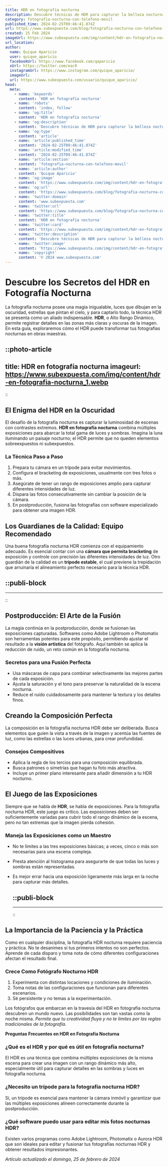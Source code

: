 ```yaml
---
title: HDR en fotografía nocturna
description: Descubre técnicas de HDR para capturar la belleza nocturna con detalle y claridad increíbles. Fotografía como un experto.
category: fotografia-nocturna-con-telefono-movil
published_time: 2024-02-25T09:46:41.874Z
url: https://www.subexpuesta.com/blog/fotografia-nocturna-con-telefono-movil/hdr-en-fotografia-nocturna
created: 25 Feb 2024
imageUrl: https://www.subexpuesta.com/img/content/hdr-en-fotografia-nocturna_1.webp
url_location:
author:
  name: Quique Aparicio
  user: quique_aparicio
  facebookUrl: https://www.facebook.com/qaparicio
  xUrl: https://twitter.com/eac9
  instagramUrl: https://www.instagram.com/quique_aparicio/
  imageUrl: 
  url: https://www.subexpuesta.com/usuario/quique_aparicio/
head:
  meta:
    - name: 'keywords'
      content: 'HDR en fotografía nocturna'
    - name: 'robots'
      content: 'index, follow'
    - name: 'og:title'
      content: 'HDR en fotografía nocturna'
    - name: 'og:description'
      content: 'Descubre técnicas de HDR para capturar la belleza nocturna con detalle y claridad increíbles. Fotografía como un experto.'
    - name: 'og:type'
      content: 'article'
    - name: 'article:published_time'
      content: '2024-02-25T09:46:41.874Z'
    - name: 'article:modified_time'
      content: '2024-02-25T09:46:41.874Z'
    - name: 'article:section'
      content: 'fotografia-nocturna-con-telefono-movil'
    - name: 'article:author'
      content: 'Quique Aparicio'
    - name: 'og:image'
      content: 'https://www.subexpuesta.com/img/content/hdr-en-fotografia-nocturna_1.webp'
    - name: 'og:url'
      content: 'https://www.subexpuesta.com/blog/fotografia-nocturna-con-telefono-movil/hdr-en-fotografia-nocturna'
    - name: 'twitter:domain'
      content: 'www.subexpuesta.com'
    - name: 'twitter:url'
      content: 'https://www.subexpuesta.com/blog/fotografia-nocturna-con-telefono-movil/hdr-en-fotografia-nocturna'
    - name: 'twitter:title'
      content: 'HDR en fotografía nocturna'
    - name: 'twitter:card'
      content: 'https://www.subexpuesta.com/img/content/hdr-en-fotografia-nocturna_1.webp'
    - name: 'twitter:description'
      content: 'Descubre técnicas de HDR para capturar la belleza nocturna con detalle y claridad increíbles. Fotografía como un experto.'
    - name: 'twitter:image'
      content: 'https://www.subexpuesta.com/img/content/hdr-en-fotografia-nocturna_1.webp'
    - name: 'copyright'
      content: '© 2024 www.subexpuesta.com'
---
```

# Descubre los Secretos del HDR en Fotografía Nocturna

La fotografía nocturna posee una magia inigualable, luces que dibujan en la oscuridad, estrellas que pintan el cielo, y para captarlo todo, la técnica HDR se presenta como un aliado indispensable. **HDR**, o Alto Rango Dinámico, permite registrar detalles en las zonas más claras y oscuras de la imagen. En esta guía, exploraremos cómo el HDR puede transformar tus fotografías nocturnas en obras maestras.


::photo-article
---
title: HDR en fotografía nocturna
imageurl: https://www.subexpuesta.com/img/content/hdr-en-fotografia-nocturna_1.webp
---
::


## El Enigma del HDR en la Oscuridad

El desafío de la fotografía nocturna es capturar la luminosidad de escenas con contrastes extremos. **HDR en fotografía nocturna** combina múltiples exposiciones para abarcar la total gama de luces y sombras. Imagina la luna iluminando un paisaje nocturno; el HDR permite que no queden elementos sobreexpuestos ni subexpuestos.

### La Técnica Paso a Paso

1. Prepara tu cámara en un trípode para evitar movimientos.
2. Configura el bracketing de exposiciones, usualmente con tres fotos o más.
3. Asegúrate de tener un rango de exposiciones amplio para capturar diferentes intensidades de luz.
4. Dispara las fotos consecutivamente sin cambiar la posición de la cámara.
5. En postproducción, fusiona las fotografías con software especializado para obtener una imagen HDR.

## Los Guardianes de la Calidad: Equipo Recomendado

Una buena fotografía nocturna HDR comienza con el equipamiento adecuado. Es esencial contar con una **cámara que permita bracketing** de exposición y controle con precisión las diferentes intensidades de luz. Otro guardián de la calidad es un **trípode estable**, el cual previene la trepidación que arruinaría el alineamiento perfecto necesario para la técnica HDR.


  ::publi-block
  ---
  ---
  ::
  
  
## Postproducción: El Arte de la Fusión

La magia continúa en la postproducción, donde se fusionan las exposiciones capturadas. Softwares como Adobe Lightroom o Photomatix son herramentas potentes para este propósito, permitiendo ajustar el resultado a la **visión artística** del fotógrafo. Aquí también se aplica la reducción de ruido, un reto común en la fotografía nocturna.

### Secretos para una Fusión Perfecta

- Usa máscaras de capa para combinar selectivamente las mejores partes de cada exposición.
- Ajusta la saturación y el tono para preservar la naturalidad de la escena nocturna.
- Reduce el ruido cuidadosamente para mantener la textura y los detalles finos.

## Creando la Composición Perfecta

La composición en la fotografía nocturna HDR debe ser deliberada. Busca elementos que guíen la vista a través de la imagen y acentúa las fuentes de luz, como las estrellas o las luces urbanas, para crear profundidad.

### Consejos Compositivos

- Aplica la regla de los tercios para una composición equilibrada.
- Busca patrones o simetrías que hagan tu foto más atractiva.
- Incluye un primer plano interesante para añadir dimensión a tu HDR nocturno.

## El Juego de las Exposiciones

Siempre que se habla de **HDR**, se habla de exposiciones. Para la fotografía nocturna HDR, este juego es crítico. Las exposiciones deben ser suficientemente variadas para cubrir todo el rango dinámico de la escena, pero no tan extremas que la imagen pierda cohesión.

### Maneja las Exposiciones como un Maestro

- No te limites a las tres exposiciones básicas; a veces, cinco o más son necesarias para una escena compleja.
- Presta atención al histograma para asegurarte de que todas las luces y sombras están representadas.
- Es mejor errar hacia una exposición ligeramente más larga en la noche para capturar más detalles.


  ::publi-block
  ---
  ---
  ::
  
  
## La Importancia de la Paciencia y la Práctica

Como en cualquier disciplina, la fotografía HDR nocturna requiere paciencia y práctica. No te desanimes si tus primeros intentos no son perfectos. Aprende de cada disparo y toma nota de cómo diferentes configuraciones afectan el resultado final.

### Crece Como Fotógrafo Nocturno HDR

1. Experimenta con distintas locaciones y condiciones de iluminación.
2. Toma notas de las configuraciones que funcionan para diferentes escenarios.
3. Sé persistente y no temas a la experimentación.

Los fotógrafos que embarcan en la travesía del HDR en fotografía nocturna descubren un mundo nuevo. Las posibilidades son tan vastas como la noche misma. *Permite que tu creatividad fluya y no te limites por las reglas tradicionales de la fotografía.*

**Preguntas Frecuentes en HDR en Fotografía Nocturna**

### ¿Qué es el HDR y por qué es útil en fotografía nocturna?
El HDR es una técnica que combina múltiples exposiciones de la misma escena para crear una imagen con un rango dinámico más alto, especialmente útil para capturar detalles en las sombras y luces en fotografía nocturna.

### ¿Necesito un trípode para la fotografía nocturna HDR?
Sí, un trípode es esencial para mantener la cámara inmóvil y garantizar que las múltiples exposiciones alineen correctamente durante la postproducción.

### ¿Qué software puedo usar para editar mis fotos nocturnas HDR?
Existen varios programas como Adobe Lightroom, Photomatix o Aurora HDR que son ideales para editar y fusionar tus fotografías nocturnas HDR y obtener resultados impresionantes.

_Artículo actualizado el domingo, 25 de febrero de 2024_